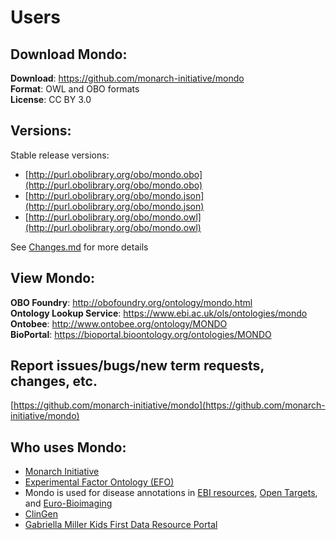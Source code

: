---
---
# Users

## Download Mondo:

**Download**: https://github.com/monarch-initiative/mondo  
**Format**: OWL and OBO formats  
**License**: CC BY 3.0  

## Versions:

Stable release versions: 

- [http://purl.obolibrary.org/obo/mondo.obo](http://purl.obolibrary.org/obo/mondo.obo)  
- [http://purl.obolibrary.org/obo/mondo.json](http://purl.obolibrary.org/obo/mondo.json)
- [http://purl.obolibrary.org/obo/mondo.owl](http://purl.obolibrary.org/obo/mondo.owl)  

See [Changes.md](https://github.com/monarch-initiative/mondo/blob/master/Changes.md) for more details

## View Mondo:

**OBO Foundry**: http://obofoundry.org/ontology/mondo.html  
**Ontology Lookup Service**: https://www.ebi.ac.uk/ols/ontologies/mondo  
**Ontobee**: http://www.ontobee.org/ontology/MONDO  
**BioPortal**: https://bioportal.bioontology.org/ontologies/MONDO  

## Report issues/bugs/new term requests, changes, etc.

[https://github.com/monarch-initiative/mondo](https://github.com/monarch-initiative/mondo)

## Who uses Mondo:

- [Monarch Initiative](https://monarchinitiative.org/)
- [Experimental Factor Ontology (EFO)](https://www.ebi.ac.uk/efo/)
- Mondo is used for disease annotations in [EBI resources](https://www.ebi.ac.uk/services), [Open Targets](https://www.opentargets.org/), and [Euro-Bioimaging](http://www.eurobioimaging.eu/)  
- [ClinGen](https://clinicalgenome.org/)
- [Gabriella Miller Kids First Data Resource Portal](https://kidsfirstdrc.org/)